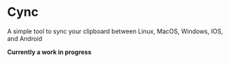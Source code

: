 # Cync

A simple tool to sync your clipboard between Linux, MacOS, Windows, IOS, and Android

**Currently a work in progress**
